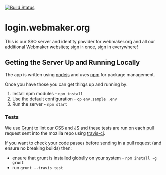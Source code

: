 [![Build Status](https://travis-ci.org/mozilla/login.webmaker.org.png)](https://travis-ci.org/mozilla/login.webmaker.org)

login.webmaker.org
==================

This is our SSO server and identity provider for webmaker.org and all our additional Webmaker websites; sign in once, sign in everywhere!

## Getting the Server Up and Running Locally

The app is written using <a href="http://nodejs.org/">nodejs</a> and uses <a href="https://npmjs.org/doc/">npm</a> for package management.

Once you have those you can get things up and running by:

1. Install npm modules - `npm install`
2. Use the default configuration - `cp env.sample .env`
3. Run the server - `npm start`

### Tests

We use <a href="http://gruntjs.com/">Grunt</a> to lint our CSS and JS and these tests are run on each pull request sent into the mozilla repo using <a href="https://travis-ci.org/mozilla/login.webmaker.org">travis-ci</a>.

If you want to check your code passes before sending in a pull request (and ensure no breaking builds) then:

* ensure that grunt is installed globally on your system - `npm install -g grunt`
* run `grunt --travis test`

